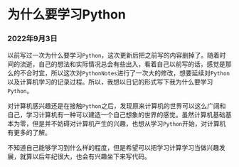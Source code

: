 # 为什么要学习Python



### 2022年9月3日

以前写过一次为什么要学习`Python`，这次更新后把之前写的内容删掉了。随着时间的流逝，自己的想法和实际情况总会有些出入，看着自己以前写的话，感觉是那么的不合时宜，所以这次对`PythonNotes`进行了一次大的修改，想要延续对`Python`以及计算机学习的记录过程。所以，我想以日记的形式写下我为什么要学习`Python`。

对计算机感兴趣还是在接触`Python`之后，发现原来计算机的世界可以这么广阔和自己，学习计算机有一种可以建造一个自己想象的世界的感觉。虽然计算机基础基本为零，但是并不妨碍对计算机产生的兴趣，也想从学习`Python`开始，对计算机有更多的了解。

不知道自己能够学习到什么样的程度，但是希望可以把学习计算学习当做兴趣发展，就算以后年纪很大，也会有兴趣坐下来写代码。
